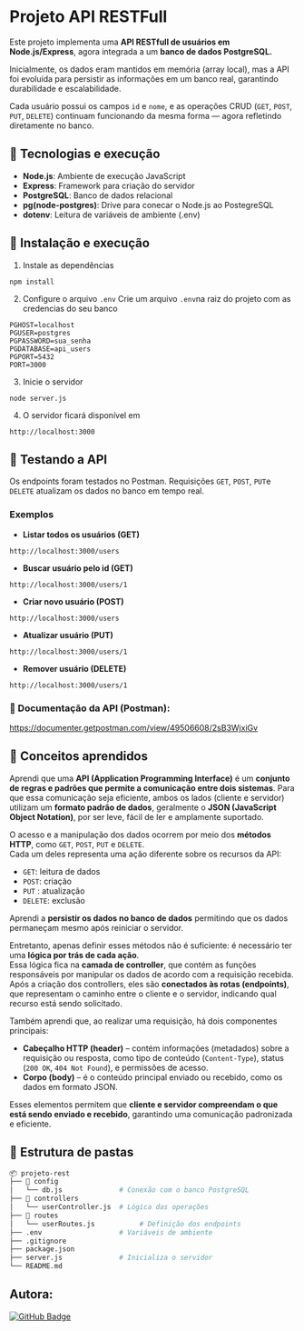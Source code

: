 # Projeto API RESTFull

Este projeto implementa uma **API RESTfull de usuários em Node.js/Express**, agora integrada a um **banco de dados PostgreSQL.**

Inicialmente, os dados eram mantidos em memória (array local), mas a API foi evoluída para persistir as informações em um banco real, garantindo durabilidade e escalabilidade.

Cada usuário possui os campos `id` e `nome`, e as operações CRUD (`GET`, `POST`, `PUT`, `DELETE`) continuam funcionando da mesma forma — agora refletindo diretamente no banco.

## 🚀 Tecnologias e execução

- **Node.js**: Ambiente de execução JavaScript
- **Express**: Framework para criação do servidor
- **PostgreSQL**: Banco de dados relacional
- **pg(node-postgres)**: Drive para conecar o Node.js ao PostegreSQL
- **dotenv**: Leitura de variáveis de ambiente (.env)

## 🔧 Instalação e execução

1. Instale as dependências
```
npm install
```
2. Configure o arquivo `.env`
Crie um arquivo `.env`na raiz do projeto com as credencias do seu banco
```
PGHOST=localhost
PGUSER=postgres
PGPASSWORD=sua_senha
PGDATABASE=api_users
PGPORT=5432
PORT=3000
```
3. Inicie o servidor
```
node server.js
```
4. O servidor ficará disponível em
```
http://localhost:3000
```
## 🧩 Testando a API
Os endpoints foram testados no Postman.
Requisições `GET`, `POST`, `PUT`e `DELETE` atualizam os dados no banco em tempo real.

### Exemplos
* **Listar todos os usuários (GET)**
```
http://localhost:3000/users
```
* **Buscar usuário pelo id (GET)**
```
http://localhost:3000/users/1
```
* **Criar novo usuário (POST)**
```
http://localhost:3000/users
```
* **Atualizar usuário (PUT)**
```
http://localhost:3000/users/1
```
* **Remover usuário (DELETE)**
```
http://localhost:3000/users/1
```
### 🔗 Documentação da API (Postman): 
https://documenter.getpostman.com/view/49506608/2sB3WjxiGv

## 🧠 Conceitos aprendidos

Aprendi que uma **API (Application Programming Interface)** é um **conjunto de regras e padrões que permite a comunicação entre dois sistemas**. Para que essa comunicação seja eficiente, ambos os lados (cliente e servidor) utilizam um **formato padrão de dados**, geralmente o **JSON (JavaScript Object Notation)**, por ser leve, fácil de ler e amplamente suportado.

O acesso e a manipulação dos dados ocorrem por meio dos **métodos HTTP**, como `GET`, `POST`, `PUT` e `DELETE`.  
Cada um deles representa uma ação diferente sobre os recursos da API:
* `GET`: leitura de dados
* `POST`: criação
* `PUT` : atualização
* `DELETE`: exclusão

Aprendi a **persistir os dados no banco de dados** permitindo que os dados permaneçam mesmo após reiniciar o servidor.

Entretanto, apenas definir esses métodos não é suficiente: é necessário ter uma **lógica por trás de cada ação**.  
Essa lógica fica na **camada de controller**, que contém as funções responsáveis por manipular os dados de acordo com a requisição recebida.  
Após a criação dos controllers, eles são **conectados às rotas (endpoints)**, que representam o caminho entre o cliente e o servidor, indicando qual recurso está sendo solicitado.

Também aprendi que, ao realizar uma requisição, há dois componentes principais:
- **Cabeçalho HTTP (header)** – contém informações (metadados) sobre a requisição ou resposta, como tipo de conteúdo (`Content-Type`), status (`200 OK`, `404 Not Found`), e permissões de acesso.
- **Corpo (body)** – é o conteúdo principal enviado ou recebido, como os dados em formato JSON.

Esses elementos permitem que **cliente e servidor compreendam o que está sendo enviado e recebido**, garantindo uma comunicação padronizada e eficiente.

## 📂 Estrutura de pastas
```bash
📦 projeto-rest
├── 📁 config
│   └── db.js              # Conexão com o banco PostgreSQL
├── 📁 controllers
│   └── userController.js  # Lógica das operações
├── 📁 routes
│   └── userRoutes.js           # Definição dos endpoints
├── .env                   # Variáveis de ambiente
├── .gitignore
├── package.json
├── server.js              # Inicializa o servidor
└── README.md
```

## Autora:

[![GitHub Badge](https://img.shields.io/badge/-Sara%20Santos-000?style=flat&logo=GitHub&logoColor=white)](https://github.com/sarasantosdev)
